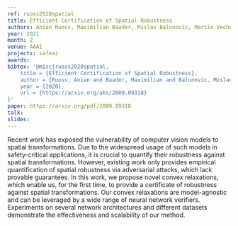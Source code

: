 ```yaml
---
ref: ruoss2020spatial
title: Efficient Certification of Spatial Robustness
authors: Anian Ruoss, Maximilian Baader, Mislav Balunovic, Martin Vechev
year: 2021
month: 2
venue: AAAI
projects: safeai
awards:
bibtex: '@misc{ruoss2020spatial,
    title = {Efficient Certification of Spatial Robustness},
    author = {Ruoss, Anian and Baader, Maximilian and Balunovic, Mislav and Vechev, Martin},
    year = {2020},
    url = {https://arxiv.org/abs/2009.09318}
}'
paper: https://arxiv.org/pdf/2009.09318
talk: 
slides:
---
```


Recent work has exposed the vulnerability of computer vision models to spatial transformations. Due to the widespread usage of such models in safety-critical applications, it is crucial to quantify their robustness against spatial transformations. However, existing work only provides empirical quantification of spatial robustness via adversarial attacks, which lack provable guarantees. In this work, we propose novel convex relaxations, which enable us, for the first time, to provide a certificate of robustness against spatial transformations. Our convex relaxations are model-agnostic and can be leveraged by a wide range of neural network verifiers. Experiments on several network architectures and different datasets demonstrate the effectiveness and scalability of our method.

